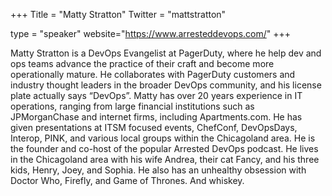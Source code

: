 +++
Title = "Matty Stratton"
Twitter = "mattstratton"

type = "speaker"
website="https://www.arresteddevops.com/"
+++

Matty Stratton is a DevOps Evangelist at PagerDuty, where he help dev and ops teams advance the practice of their craft and become more operationally mature. He collaborates with PagerDuty customers and industry thought leaders in the broader DevOps community, and his license plate actually says “DevOps”.
Matty has over 20 years experience in IT operations, ranging from large financial institutions such as JPMorganChase and internet firms, including Apartments.com. He has given presentations at ITSM focused events, ChefConf, DevOpsDays, Interop, PINK, and various local groups within the Chicagoland area. He is the founder and co-host of the popular Arrested DevOps podcast.
He lives in the Chicagoland area with his wife Andrea, their cat Fancy, and his three kids, Henry, Joey, and Sophia. He also has an unhealthy obsession with Doctor Who, Firefly, and Game of Thrones. And whiskey.
